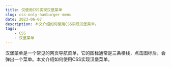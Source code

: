 ```yaml
---
title: 仅使用CSS实现汉堡菜单
slug: css-only-hamburger-menu
date: 2023-06-07
description: 本文介绍如何使用CSS实现汉堡菜单。
tags: 
    - CSS
    - 汉堡菜单
---
```


汉堡菜单是一个常见的网页导航菜单，它的图标通常是三条横线，点击图标后，会弹出一个菜单。本文介绍如何使用CSS实现汉堡菜单。
